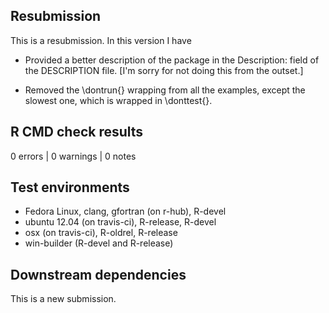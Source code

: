 ## Resubmission
This is a resubmission.  In this version I have 

* Provided a better description of the package in the Description: field of the DESCRIPTION file. [I'm sorry for not doing this from the outset.]

* Removed the \dontrun{} wrapping from all the examples, except the slowest one, which is wrapped in \donttest{}. 

## R CMD check results

0 errors | 0 warnings | 0 notes

## Test environments

- Fedora Linux, clang, gfortran (on r-hub), R-devel
- ubuntu 12.04 (on travis-ci), R-release, R-devel
- osx (on travis-ci), R-oldrel, R-release
- win-builder (R-devel and R-release)

## Downstream dependencies

This is a new submission.
